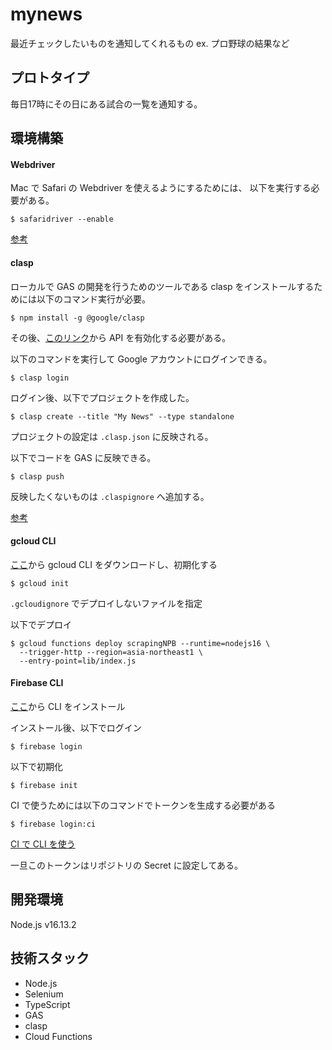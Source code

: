 # mynews

最近チェックしたいものを通知してくれるもの
ex. プロ野球の結果など

## プロトタイプ

毎日17時にその日にある試合の一覧を通知する。

## 環境構築

#### Webdriver
Mac で Safari の Webdriver を使えるようにするためには、
以下を実行する必要がある。

```shell
$ safaridriver --enable
```

[参考](https://developer.apple.com/documentation/webkit/testing_with_webdriver_in_safari)

#### clasp

ローカルで GAS の開発を行うためのツールである clasp をインストールするためには以下のコマンド実行が必要。

```shell
$ npm install -g @google/clasp
```

その後、[このリンク](https://script.google.com/home/usersettings)から API を有効化する必要がある。

以下のコマンドを実行して Google アカウントにログインできる。

```shell
$ clasp login
```

ログイン後、以下でプロジェクトを作成した。

```shell
$ clasp create --title "My News" --type standalone
```

プロジェクトの設定は `.clasp.json` に反映される。

以下でコードを GAS に反映できる。

```shell
$ clasp push
```

反映したくないものは `.claspignore` へ追加する。

[参考](https://github.com/google/clasp)

#### gcloud CLI

[ここ](https://cloud.google.com/sdk/docs/install-sdk?hl=ja)から gcloud CLI をダウンロードし、初期化する

```shell
$ gcloud init
```

`.gcloudignore` でデプロイしないファイルを指定

以下でデプロイ

```shell
$ gcloud functions deploy scrapingNPB --runtime=nodejs16 \
  --trigger-http --region=asia-northeast1 \
  --entry-point=lib/index.js
```


#### Firebase CLI

[ここ](https://firebase.google.com/docs/cli)から CLI をインストール

インストール後、以下でログイン

```shell
$ firebase login
```

以下で初期化

```shell
$ firebase init
```

CI で使うためには以下のコマンドでトークンを生成する必要がある

```shell
$ firebase login:ci
```

[CI で CLI を使う](https://firebase.google.com/docs/cli#cli-ci-systems)

一旦このトークンはリポジトリの Secret に設定してある。

## 開発環境

Node.js v16.13.2

## 技術スタック

- Node.js
- Selenium
- TypeScript
- GAS
- clasp
- Cloud Functions
